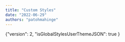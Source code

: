 ```yaml
---
title: "Custom Styles"
date: "2022-06-29"
authors: "patohmahinge"
---
```


{"version": 2, "isGlobalStylesUserThemeJSON": true }
